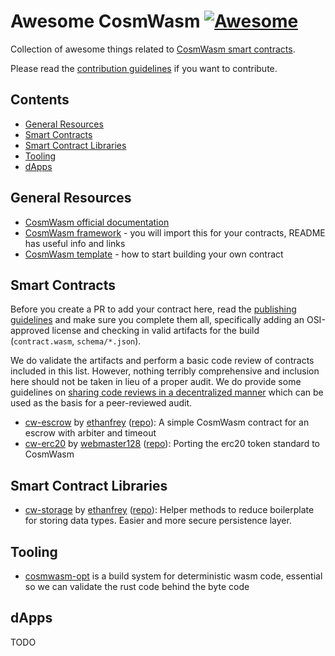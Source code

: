 # Awesome CosmWasm [![Awesome](https://awesome.re/badge.svg)](https://awesome.re)

Collection of awesome things related to [CosmWasm smart contracts](https://www.cosmwasm.com).

Please read the [contribution guidelines](CONTRIBUTING.md) if you want to contribute.

## Contents

- [General Resources](#general-resources)
- [Smart Contracts](#smart-contracts)
- [Smart Contract Libraries](#smart-contract-libraries)
- [Tooling](#tooling)
- [dApps](#dapps)

## General Resources

- [CosmWasm official documentation](https://www.cosmwasm.com)
- [CosmWasm framework](https://github.com/confio/cosmwasm) - you will import this for your contracts, README has useful info and links
- [CosmWasm template](https://github.com/confio/cosmwasm-template) - how to start building your own contract

## Smart Contracts

Before you create a PR to add your contract here, read the [publishing guidelines](https://github.com/confio/cosmwasm-template/blob/master/Publishing.md) and make sure you complete them all, specifically adding an OSI-approved
license and checking in valid artifacts for the build (`contract.wasm`, `schema/*.json`).

We do validate the artifacts and perform a basic code review of contracts included in this list. However, nothing
terribly comprehensive and inclusion here should not be taken in lieu of a proper audit. We do provide some
guidelines on
[sharing code reviews in a decentralized manner](https://github.com/confio/cosmwasm-template/blob/master/Importing.md)
which can be used as the basis for a peer-reviewed audit.

- [cw-escrow](https://crates.io/crates/cw-escrow) by [ethanfrey](https://github.com/ethanfrey) ([repo](https://github.com/confio/cosmwasm-examples/tree/master/escrow)): A simple CosmWasm contract for an escrow with arbiter and timeout
- [cw-erc20](https://crates.io/crates/cw-erc20) by [webmaster128](https://github.com/webmaster128) ([repo](https://github.com/confio/cosmwasm-examples/tree/master/erc20)): Porting the erc20 token standard to CosmWasm

## Smart Contract Libraries

- [cw-storage](https://crates.io/crates/cw-storage) by [ethanfrey](https://github.com/ethanfrey) ([repo](https://github.com/confio/cosmwasm-examples/tree/master/escrow)): Helper methods to reduce boilerplate for storing data types. Easier and more secure persistence layer.

## Tooling

- [cosmwasm-opt](https://github.com/confio/cosmwasm-opt) is a build system for deterministic wasm code, essential so we can validate the rust code behind the byte code

## dApps

TODO
